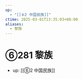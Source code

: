 ```yaml
---
up:
  - "[[⑥2 中国民族]]"
ctime: 2025-03-01T13:35:03+08:00
aliases:
  - 黎族
---
```


# ⑥281 黎族

- up: [[⑥2 中国民族]]
